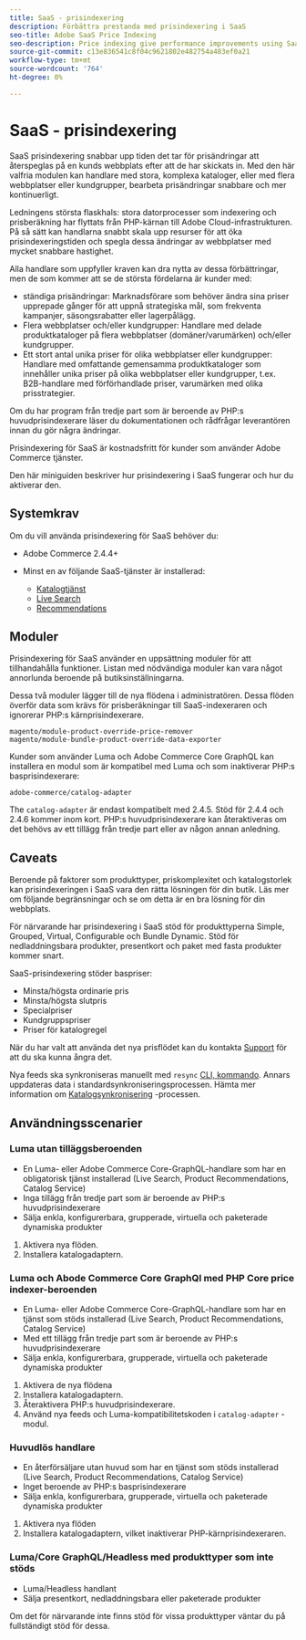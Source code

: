 ```yaml
---
title: SaaS - prisindexering
description: Förbättra prestanda med prisindexering i SaaS
seo-title: Adobe SaaS Price Indexing
seo-description: Price indexing give performance improvements using SaaS infrastructure
source-git-commit: c13e836541c8f04c9621802e482754a483ef0a21
workflow-type: tm+mt
source-wordcount: '764'
ht-degree: 0%

---
```


# SaaS - prisindexering

SaaS prisindexering snabbar upp tiden det tar för prisändringar att återspeglas på en kunds webbplats efter att de har skickats in. Med den här valfria modulen kan handlare med stora, komplexa kataloger, eller med flera webbplatser eller kundgrupper, bearbeta prisändringar snabbare och mer kontinuerligt.

Ledningens största flaskhals: stora datorprocesser som indexering och prisberäkning har flyttats från PHP-kärnan till Adobe Cloud-infrastrukturen. På så sätt kan handlarna snabbt skala upp resurser för att öka prisindexeringstiden och spegla dessa ändringar av webbplatser med mycket snabbare hastighet.

Alla handlare som uppfyller kraven kan dra nytta av dessa förbättringar, men de som kommer att se de största fördelarna är kunder med:

* ständiga prisändringar: Marknadsförare som behöver ändra sina priser upprepade gånger för att uppnå strategiska mål, som frekventa kampanjer, säsongsrabatter eller lagerpålägg.
* Flera webbplatser och/eller kundgrupper: Handlare med delade produktkataloger på flera webbplatser (domäner/varumärken) och/eller kundgrupper.
* Ett stort antal unika priser för olika webbplatser eller kundgrupper: Handlare med omfattande gemensamma produktkataloger som innehåller unika priser på olika webbplatser eller kundgrupper, t.ex. B2B-handlare med förförhandlade priser, varumärken med olika prisstrategier.

Om du har program från tredje part som är beroende av PHP:s huvudprisindexerare läser du dokumentationen och rådfrågar leverantören innan du gör några ändringar.

Prisindexering för SaaS är kostnadsfritt för kunder som använder Adobe Commerce tjänster.

Den här miniguiden beskriver hur prisindexering i SaaS fungerar och hur du aktiverar den.

## Systemkrav

Om du vill använda prisindexering för SaaS behöver du:

* Adobe Commerce 2.4.4+
* Minst en av följande SaaS-tjänster är installerad:

   * [Katalogtjänst](../catalog-service/overview.md)
   * [Live Search](../live-search/guide-overview.md)
   * [Recommendations](../product-recommendations/guide-overview.md)

## Moduler

Prisindexering för SaaS använder en uppsättning moduler för att tillhandahålla funktioner. Listan med nödvändiga moduler kan vara något annorlunda beroende på butiksinställningarna.

Dessa två moduler lägger till de nya flödena i administratören. Dessa flöden överför data som krävs för prisberäkningar till SaaS-indexeraren och ignorerar PHP:s kärnprisindexerare.

```
magento/module-product-override-price-remover
magento/module-bundle-product-override-data-exporter
```

Kunder som använder Luma och Adobe Commerce Core GraphQL kan installera en modul som är kompatibel med Luma och som inaktiverar PHP:s basprisindexerare:

```
adobe-commerce/catalog-adapter
```

The `catalog-adapter` är endast kompatibelt med 2.4.5. Stöd för 2.4.4 och 2.4.6 kommer inom kort.
PHP:s huvudprisindexerare kan återaktiveras om det behövs av ett tillägg från tredje part eller av någon annan anledning.

## Caveats

Beroende på faktorer som produkttyper, priskomplexitet och katalogstorlek kan prisindexeringen i SaaS vara den rätta lösningen för din butik. Läs mer om följande begränsningar och se om detta är en bra lösning för din webbplats.

För närvarande har prisindexering i SaaS stöd för produkttyperna Simple, Grouped, Virtual, Configurable och Bundle Dynamic.
Stöd för nedladdningsbara produkter, presentkort och paket med fasta produkter kommer snart.

SaaS-prisindexering stöder baspriser:

* Minsta/högsta ordinarie pris
* Minsta/högsta slutpris
* Specialpriser
* Kundgruppspriser
* Priser för katalogregel

När du har valt att använda det nya prisflödet kan du kontakta [Support](https://experienceleague.adobe.com/docs/commerce-knowledge-base/kb/help-center-guide/magento-help-center-user-guide.html) för att du ska kunna ångra det.

Nya feeds ska synkroniseras manuellt med `resync` [CLI, kommando](https://experienceleague.adobe.com/docs/commerce-merchant-services/user-guides/data-services/catalog-sync.html#resynccmdline). Annars uppdateras data i standardsynkroniseringsprocessen. Hämta mer information om [Katalogsynkronisering](../landing/catalog-sync.md) -processen.

## Användningsscenarier

### Luma utan tilläggsberoenden

* En Luma- eller Adobe Commerce Core-GraphQL-handlare som har en obligatorisk tjänst installerad (Live Search, Product Recommendations, Catalog Service)
* Inga tillägg från tredje part som är beroende av PHP:s huvudprisindexerare
* Sälja enkla, konfigurerbara, grupperade, virtuella och paketerade dynamiska produkter

1. Aktivera nya flöden.
1. Installera katalogadaptern.

### Luma och Abode Commerce Core GraphQl med PHP Core price indexer-beroenden

* En Luma- eller Adobe Commerce Core-GraphQL-handlare som har en tjänst som stöds installerad (Live Search, Product Recommendations, Catalog Service)
* Med ett tillägg från tredje part som är beroende av PHP:s huvudprisindexerare
* Sälja enkla, konfigurerbara, grupperade, virtuella och paketerade dynamiska produkter

1. Aktivera de nya flödena
1. Installera katalogadaptern.
1. Återaktivera PHP:s huvudprisindexerare.
1. Använd nya feeds och Luma-kompatibilitetskoden i `catalog-adapter` -modul.

### Huvudlös handlare

* En återförsäljare utan huvud som har en tjänst som stöds installerad (Live Search, Product Recommendations, Catalog Service)
* Inget beroende av PHP:s basprisindexerare
* Sälja enkla, konfigurerbara, grupperade, virtuella och paketerade dynamiska produkter

1. Aktivera nya flöden
1. Installera katalogadaptern, vilket inaktiverar PHP-kärnprisindexeraren.

### Luma/Core GraphQL/Headless med produkttyper som inte stöds

* Luma/Headless handlant
* Sälja presentkort, nedladdningsbara eller paketerade produkter

Om det för närvarande inte finns stöd för vissa produkttyper väntar du på fullständigt stöd för dessa.
